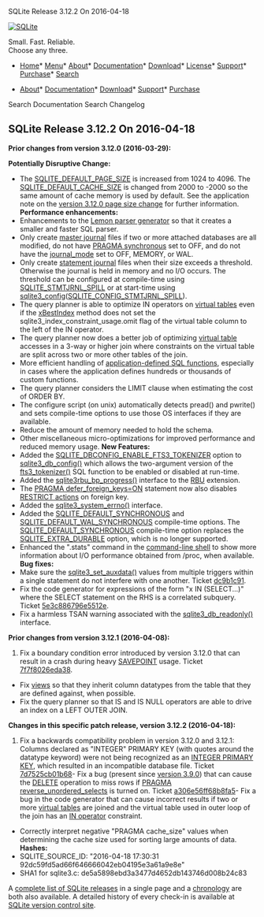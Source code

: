 




SQLite Release 3\.12\.2 On 2016\-04\-18




[![SQLite](../images/sqlite370_banner.gif)](../index.html)


Small. Fast. Reliable.  
Choose any three.


* [Home](../index.html)* [Menu](javascript:void(0))* [About](../about.html)* [Documentation](../docs.html)* [Download](../download.html)* [License](../copyright.html)* [Support](../support.html)* [Purchase](../prosupport.html)* [Search](javascript:void(0))




* [About](../about.html)* [Documentation](../docs.html)* [Download](../download.html)* [Support](../support.html)* [Purchase](../prosupport.html)






Search Documentation
Search Changelog







## SQLite Release 3\.12\.2 On 2016\-04\-18

**Prior changes from version 3\.12\.0 (2016\-03\-29\):**


**Potentially Disruptive Change:**
- The [SQLITE\_DEFAULT\_PAGE\_SIZE](../compile.html#default_page_size) is increased from 1024 to 4096\.
 The [SQLITE\_DEFAULT\_CACHE\_SIZE](../compile.html#default_cache_size) is changed from 2000 to \-2000 so
 the same amount of cache memory is used by default.
 See the application note on the
 [version 3\.12\.0 page size change](../pgszchng2016.html) for further information.
**Performance enhancements:**
- Enhancements to the [Lemon parser generator](../lemon.html)
 so that it creates a smaller and faster SQL parser.
- Only create [master journal](../tempfiles.html#superjrnl) files if two or more attached databases are all
 modified, do not have [PRAGMA synchronous](../pragma.html#pragma_synchronous) set to OFF, and
 do not have the [journal\_mode](../pragma.html#pragma_journal_mode) set to OFF, MEMORY, or WAL.
- Only create [statement journal](../tempfiles.html#stmtjrnl) files when their size exceeds a threshold.
 Otherwise the journal is held in memory and no I/O occurs. The threshold
 can be configured at compile\-time using [SQLITE\_STMTJRNL\_SPILL](../compile.html#stmtjrnl_spill) or at
 start\-time using [sqlite3\_config](../c3ref/config.html)([SQLITE\_CONFIG\_STMTJRNL\_SPILL](../c3ref/c_config_covering_index_scan.html#sqliteconfigstmtjrnlspill)).
- The query planner is able to optimize IN operators on [virtual tables](../vtab.html)
 even if the [xBestIndex](../vtab.html#xbestindex) method does not set the
 sqlite3\_index\_constraint\_usage.omit flag of the
 virtual table column to the left of the IN operator.
- The query planner now does a better job of optimizing [virtual table](../vtab.html)
 accesses in a 3\-way or higher join where constraints on the virtual
 table are split across two or more other tables of the join.
- More efficient handling of [application\-defined SQL functions](../appfunc.html), especially
 in cases where the application defines hundreds or thousands of
 custom functions.
- The query planner considers the LIMIT clause when estimating the cost
 of ORDER BY.
- The configure script (on unix) automatically detects
 pread() and pwrite() and sets compile\-time options to use those OS
 interfaces if they are available.
- Reduce the amount of memory needed to hold the schema.
- Other miscellaneous micro\-optimizations for improved performance and reduced
 memory usage.
**New Features:**
- Added the [SQLITE\_DBCONFIG\_ENABLE\_FTS3\_TOKENIZER](../c3ref/c_dbconfig_defensive.html#sqlitedbconfigenablefts3tokenizer) option to [sqlite3\_db\_config()](../c3ref/db_config.html)
 which allows the two\-argument version of the [fts3\_tokenizer()](../fts3.html#f3tknzr) SQL function to
 be enabled or disabled at run\-time.
- Added the [sqlite3rbu\_bp\_progress()](https://www.sqlite.org/src/artifact/d7cc99350?ln=403-443)
 interface to the [RBU](../rbu.html) extension.
- The [PRAGMA defer\_foreign\_keys\=ON](../pragma.html#pragma_defer_foreign_keys) statement now also disables
 [RESTRICT actions](../foreignkeys.html#fk_actions) on foreign key.
- Added the [sqlite3\_system\_errno()](../c3ref/system_errno.html) interface.
- Added the [SQLITE\_DEFAULT\_SYNCHRONOUS](../compile.html#default_synchronous) and [SQLITE\_DEFAULT\_WAL\_SYNCHRONOUS](../compile.html#default_wal_synchronous)
 compile\-time options. The [SQLITE\_DEFAULT\_SYNCHRONOUS](../compile.html#default_synchronous) compile\-time option
 replaces the [SQLITE\_EXTRA\_DURABLE](../compile.html#extra_durable) option, which is no longer supported.
- Enhanced the ".stats" command in the [command\-line shell](../cli.html) to show more
 information about I/O performance obtained from /proc, when available.
**Bug fixes:**
- Make sure the [sqlite3\_set\_auxdata()](../c3ref/get_auxdata.html) values from multiple triggers
 within a single statement do not interfere with one another.
 Ticket [dc9b1c91](https://www.sqlite.org/src/info/dc9b1c91).
- Fix the code generator for expressions of the form "x IN (SELECT...)" where
 the SELECT statement on the RHS is a correlated subquery.
 Ticket [5e3c886796e5512e](https://www.sqlite.org/src/info/5e3c886796e5512e).
- Fix a harmless TSAN warning associated with the [sqlite3\_db\_readonly()](../c3ref/db_readonly.html) interface.




**Prior changes from version 3\.12\.1 (2016\-04\-08\):**


1. Fix a boundary condition error introduced by version 3\.12\.0
 that can result in a crash during heavy [SAVEPOINT](../lang_savepoint.html) usage.
 Ticket [7f7f8026eda38](https://www.sqlite.org/src/info/7f7f8026eda38).
- Fix [views](../lang_createview.html) so that they inherit column datatypes from the
 table that they are defined against, when possible.
- Fix the query planner so that IS and IS NULL operators are able
 to drive an index on a LEFT OUTER JOIN.


**Changes in this specific patch release, version 3\.12\.2 (2016\-04\-18\):**


1. Fix a backwards compatibility problem in version 3\.12\.0 and 3\.12\.1:
 Columns declared as "INTEGER" PRIMARY KEY (with quotes around
 the datatype keyword) were not being recognized as an
 [INTEGER PRIMARY KEY](../lang_createtable.html#rowid), which resulted in an incompatible database file.
 Ticket [7d7525cb01b68](https://www.sqlite.org/src/info/7d7525cb01b68)- Fix a bug (present since [version 3\.9\.0](../releaselog/3_9_0.html)) that can cause the [DELETE](../lang_delete.html)
 operation to miss rows if [PRAGMA reverse\_unordered\_selects](../pragma.html#pragma_reverse_unordered_selects) is turned on.
 Ticket [a306e56ff68b8fa5](https://www.sqlite.org/src/info/a306e56ff68b8fa5)- Fix a bug in the code generator that can cause incorrect results if
 two or more [virtual tables](../vtab.html) are joined and the virtual table used in
 outer loop of the join has an [IN operator](../lang_expr.html#in_op) constraint.
- Correctly interpret negative "PRAGMA cache\_size" values when determining
 the cache size used for sorting large amounts of data.
**Hashes:**
- SQLITE\_SOURCE\_ID: "2016\-04\-18 17:30:31 92dc59fd5ad66f646666042eb04195e3a61a9e8e"
- SHA1 for sqlite3\.c: de5a5898ebd3a3477d4652db143746d008b24c83



A [complete list of SQLite releases](../changes.html)
 in a single page and a [chronology](../chronology.html) are both also available.
 A detailed history of every
 check\-in is available at
 [SQLite version control site](https://www.sqlite.org/src/timeline).






